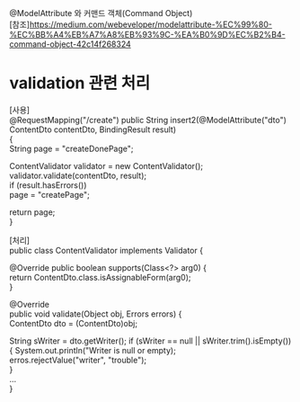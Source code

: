 @ModelAttribute 와 커맨드 객체(Command Object)   
[참조]<https://medium.com/webeveloper/modelattribute-%EC%99%80-%EC%BB%A4%EB%A7%A8%EB%93%9C-%EA%B0%9D%EC%B2%B4-command-object-42c14f268324>   

# validation 관련 처리

[사용]   
@RequestMapping("/create")
public String insert2(@ModelAttribute("dto") ContentDto contentDto, BindingResult result)   
{   
  String page = "createDonePage";
  
  ContentValidator validator = new ContentValidator();   
  validator.validate(contentDto, result);   
  if (result.hasErrors())   
    page = "createPage";   
    
  return page;   
}


[처리]   
public class ContentValidator implements Validator {   

@Override
public boolean supports(Class<?> arg0) {   
  return ContentDto.class.isAssignableForm(arg0);   
}   

@Override   
public void validate(Object obj, Errors errors) {   
  ContentDto dto = (ContentDto)obj;   

  String sWriter = dto.getWriter();
  if (sWriter == null || sWriter.trim().isEmpty()) {
    System.out.println("Writer is null or empty);   
    erros.rejectValue("writer", "trouble");   
  }   
...   
}
